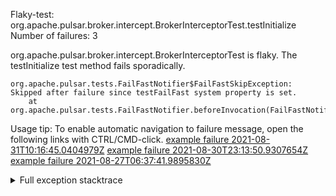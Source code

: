         
Flaky-test: org.apache.pulsar.broker.intercept.BrokerInterceptorTest.testInitialize
Number of failures: 3

org.apache.pulsar.broker.intercept.BrokerInterceptorTest is flaky. The testInitialize test method fails sporadically.

```
org.apache.pulsar.tests.FailFastNotifier$FailFastSkipException: Skipped after failure since testFailFast system property is set.
	at org.apache.pulsar.tests.FailFastNotifier.beforeInvocation(FailFastNotifier.java:88)

```

Usage tip: To enable automatic navigation to failure message, open the following links with CTRL/CMD-click.
[example failure 2021-08-31T10:16:45.0404979Z](https://github.com/apache/pulsar/runs/3471501156?check_suite_focus=true#step:10:2605)
[example failure 2021-08-30T23:13:50.9307654Z](https://github.com/apache/pulsar/runs/3467152431?check_suite_focus=true#step:9:1925)
[example failure 2021-08-27T06:37:41.9895830Z](https://github.com/apache/pulsar/runs/3440411059?check_suite_focus=true#step:9:3843)


<details>
<summary>Full exception stacktrace</summary>
<code><pre>
org.apache.pulsar.tests.FailFastNotifier$FailFastSkipException: Skipped after failure since testFailFast system property is set.
	at org.apache.pulsar.tests.FailFastNotifier.beforeInvocation(FailFastNotifier.java:88)

</pre></code>
</details>

